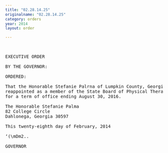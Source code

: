 ```yaml
---
title: "02.28.14.25"
originalname: "02.28.14.25"
category: orders
year: 2014
layout: order

---
```

<pre>
 

EXECUTIVE ORDER

BY THE GOVERNOR:

ORDERED:

That the Honorable Stefanie Palrna of Lumpkin County, Georgia, is
reappointed as a member of the State Board of Physical Therapy,
for a term of office ending August 30, 2016.

The Honorable Stefanie Palma
82 College Circle
Dahlonega, Georgia 30597

This twenty-eighth day of February, 2014

‘(\mDm2..

GOVERNOR

</pre>
